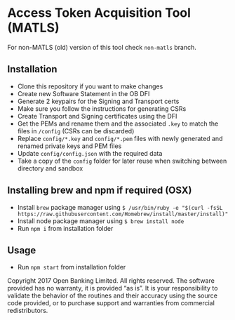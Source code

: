 # Access Token Acquisition Tool (MATLS)

For non-MATLS (old) version of this tool check `non-matls` branch.


## Installation
- Clone this repository if you want to make changes
- Create new Software Statement in the OB DFI
- Generate 2 keypairs for the Signing and Transport certs
- Make sure you follow the instructions for generating CSRs 
- Create Transport and Signing certificates using the DFI
- Get the PEMs and rename them and the associated `.key` to match the files in `/config` (CSRs can be discarded)
- Replace `config/*.key` and `config/*.pem` files with newly generated and renamed private keys and PEM files
- Update `config/config.json` with the required data
- Take a copy of the `config` folder for later reuse when switching between directory and sandbox

## Installing brew and npm if required (OSX)
- Install `brew` package manager using `$ /usr/bin/ruby -e "$(curl -fsSL https://raw.githubusercontent.com/Homebrew/install/master/install)"`
- Install node package manager using `$ brew install node`
- Run `npm i` from installation folder

## Usage
- Run `npm start` from installation folder

Copyright 2017 Open Banking Limited. All rights reserved.
The software provided has no warranty, it is provided “as is”. It is your responsibility to validate the behavior of the routines and their accuracy using the source code provided, or to purchase support and warranties from commercial redistributors.
